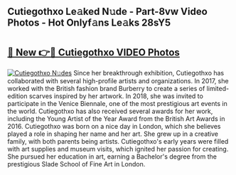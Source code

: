 ## Cutiegothxo Le𝚊ked N𝚞de - Part-8vw Video Photos - Hot Onlyf𝚊ns Le𝚊ks 28sY5

# <h2><a href="http://ab75138.deff.icu/?id=Cutiegothxo">🔗 New 👉🔴 Cutiegothxo VIDEO Photos</a></h2>

[![Cutiegothxo N𝚞des](https://i.imgur.com/rIISA9y.gif)](http://ab75138.deff.icu/?id=Cutiegothxo)
Since her breakthrough exhibition, Cutiegothxo has collaborated with several high-profile artists and organizations. In 2017, she worked with the British fashion brand Burberry to create a series of limited-edition scarves inspired by her artwork. In 2018, she was invited to participate in the Venice Biennale, one of the most prestigious art events in the world. Cutiegothxo has also received several awards for her work, including the Young Artist of the Year Award from the British Art Awards in 2016. Cutiegothxo was born on a nice day in London, which she believes played a role in shaping her name and her art. She grew up in a creative family, with both parents being artists. Cutiegothxo's early years were filled with art supplies and museum visits, which ignited her passion for creating. She pursued her education in art, earning a Bachelor's degree from the prestigious Slade School of Fine Art in London.
